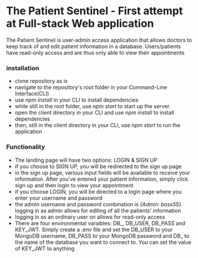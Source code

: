 # The Patient Sentinel - First attempt at Full-stack Web application
The Patient Sentinel is user-admin access application that allows doctors to keep track of and edit patient information in a database. Users/patients have read-only access and are thus only able to view their appointments

### installation
* clone repository as is
* navigate to the repository's root folder in your Command-Line Interface(CLI) 
* use *npm install* in your CLI to install dependencies
* while still in the root folder, use *npm start* to start up the server.
* open the client directory in your CLI and use *npm install* to install dependencies
* then, still in the client directory in your CLI, use *npm start* to run the application

### Functionality
* The landing page will have two options: LOGIN & SIGN UP
* if you choose to SIGN UP, you will be redirected to the sign up page
* in the sign up page, various input fields will be available to receive your information. After you've entered your patient information, simply click sign up and then login to view your appointment
* if you choose LOGIN, you will be directed to a login page where you enter your username and password 
* the admin username and password combination is *{Admin: boss55}*. logging in as admin allows for editing of all the patients' information
* logging in as an ordinary user on allows for read-only access 
* There are four environmental varaibles: DB_, DB_USER, DB_PASS and KEY_JWT. Simply create a .env file and set the DB_USER to your MongoDB username, DB_PASS to your MongoDB password and DB_ to the name of the database you want to connect to. You can set the value of KEY_JWT to anything

